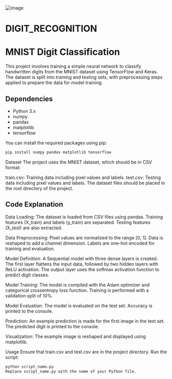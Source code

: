 ![image](https://github.com/user-attachments/assets/3f7c6e8f-ad9a-4df4-bd0c-111d8c130a15)

# DIGIT_RECOGNITION
# MNIST Digit Classification

This project involves training a simple neural network to classify handwritten digits from the MNIST dataset using TensorFlow and Keras. The dataset is split into training and testing sets, with preprocessing steps applied to prepare the data for model training.

## Dependencies

- Python 3.x
- numpy
- pandas
- matplotlib
- tensorflow

You can install the required packages using pip:

```bash
pip install numpy pandas matplotlib tensorflow
```
Dataset
The project uses the MNIST dataset, which should be in CSV format:

train.csv: Training data including pixel values and labels.
test.csv: Testing data including pixel values and labels.
The dataset files should be placed in the root directory of the project.

## Code Explanation

Data Loading:
The dataset is loaded from CSV files using pandas.
Training features (X_train) and labels (y_train) are separated.
Testing features (X_test) are also extracted.

Data Preprocessing:
Pixel values are normalized to the range [0, 1].
Data is reshaped to add a channel dimension.
Labels are one-hot encoded for training and evaluation.

Model Definition:
A Sequential model with three dense layers is created.
The first layer flattens the input data, followed by two hidden layers with ReLU activation.
The output layer uses the softmax activation function to predict digit classes.

Model Training:
The model is compiled with the Adam optimizer and categorical crossentropy loss function.
Training is performed with a validation split of 10%.

Model Evaluation:
The model is evaluated on the test set.
Accuracy is printed to the console.

Prediction:
An example prediction is made for the first image in the test set.
The predicted digit is printed to the console.

Visualization:
The example image is reshaped and displayed using matplotlib.

Usage
Ensure that train.csv and test.csv are in the project directory.
Run the script:
```bash
python script_name.py
Replace script_name.py with the name of your Python file.
